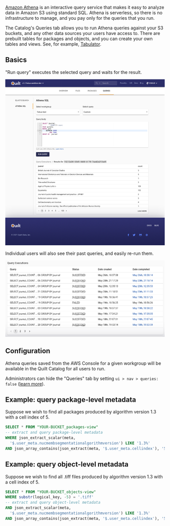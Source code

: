 <!-- markdownlint-disable-next-line first-line-h1 -->
[Amazon Athena](https://aws.amazon.com/athena/) is an interactive query service
that makes it easy to analyze data in Amazon S3 using standard SQL. Athena is
serverless, so there is no infrastructure to manage, and you pay only for the
queries that you run.

The Catalog's Queries tab allows you to run Athena queries against your S3
buckets, and any other data sources your users have access to. There are
prebuilt tables for packages and objects, and you can create your own tables and
views. See, for example, [Tabulator](advanced-features/tabulator.md).

## Basics

"Run query" executes the selected query and waits for the result.

![ui](../imgs/athena-ui.png)

 Individual users will also see their past queries, and easily re-run them.

![history](../imgs/athena-history.png)

## Configuration

Athena queries saved from the AWS Console for a given workgroup will be
available in the Quilt Catalog for all users to run.

Administrators can hide the "Queries" tab by setting `ui > nav > queries: false`
([learn more](./Preferences.md)).

## Example: query package-level metadata

Suppose we wish to find all packages produced by algorithm version 1.3 with a
cell index of 5.

```sql
SELECT * FROM "YOUR-BUCKET_packages-view"
-- extract and query package-level metadata
WHERE json_extract_scalar(meta, 
  '$.user_meta.nucmembsegmentationalgorithmversion') LIKE '1.3%'
AND json_array_contains(json_extract(meta, '$.user_meta.cellindex'), '5');
```

## Example: query object-level metadata

Suppose we wish to find all .tiff files produced by algorithm version 1.3
with a cell index of 5.

```sql
SELECT * FROM "YOUR-BUCKET_objects-view"
WHERE substr(logical_key, -5) = '.tiff'
-- extract and query object-level metadata
AND json_extract_scalar(meta, 
  '$.user_meta.nucmembsegmentationalgorithmversion') LIKE '1.3%'
AND json_array_contains(json_extract(meta, '$.user_meta.cellindex'), '5');
```
